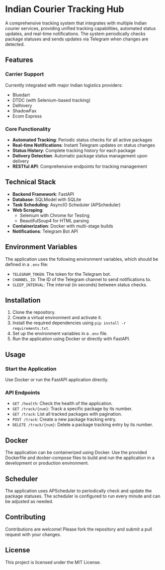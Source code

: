 # Indian Courier Tracking Hub

A comprehensive tracking system that integrates with multiple Indian courier services, providing unified tracking capabilities, automated status updates, and real-time notifications. The system periodically checks package statuses and sends updates via Telegram when changes are detected.

## Features

### Carrier Support

Currently integrated with major Indian logistics providers:

- Bluedart
- DTDC (with Selenium-based tracking)
- Delhivery
- ShadowFax
- Ecom Express

### Core Functionality

- **Automated Tracking**: Periodic status checks for all active packages
- **Real-time Notifications**: Instant Telegram updates on status changes
- **Status History**: Complete tracking history for each package
- **Delivery Detection**: Automatic package status management upon delivery
- **RESTful API**: Comprehensive endpoints for tracking management

## Technical Stack

- **Backend Framework**: FastAPI
- **Database**: SQLModel with SQLite
- **Task Scheduling**: AsyncIO Scheduler (APScheduler)
- **Web Scraping**:
  - Selenium with Chrome for Testing
  - BeautifulSoup4 for HTML parsing
- **Containerization**: Docker with multi-stage builds
- **Notifications**: Telegram Bot API

## Environment Variables

The application uses the following environment variables, which should be defined in a `.env` file:

- `TELEGRAM_TOKEN`: The token for the Telegram bot.
- `CHANNEL_ID`: The ID of the Telegram channel to send notifications to.
- `SLEEP_INTERVAL`: The interval (in seconds) between status checks.

## Installation

1. Clone the repository.
2. Create a virtual environment and activate it.
3. Install the required dependencies using `pip install -r requirements.txt`.
4. Set up the environment variables in a `.env` file.
5. Run the application using Docker or directly with FastAPI.

## Usage

### Start the Application

Use Docker or run the FastAPI application directly.

### API Endpoints

- `GET /health`: Check the health of the application.
- `GET /track/{num}`: Track a specific package by its number.
- `GET /track`: List all tracked packages with pagination.
- `POST /track`: Create a new package tracking entry.
- `DELETE /track/{num}`: Delete a package tracking entry by its number.

## Docker

The application can be containerized using Docker. Use the provided Dockerfile and docker-compose files to build and run the application in a development or production environment.

## Scheduler

The application uses APScheduler to periodically check and update the package statuses. The scheduler is configured to run every minute and can be adjusted as needed.

## Contributing

Contributions are welcome! Please fork the repository and submit a pull request with your changes.

## License

This project is licensed under the MIT License.

